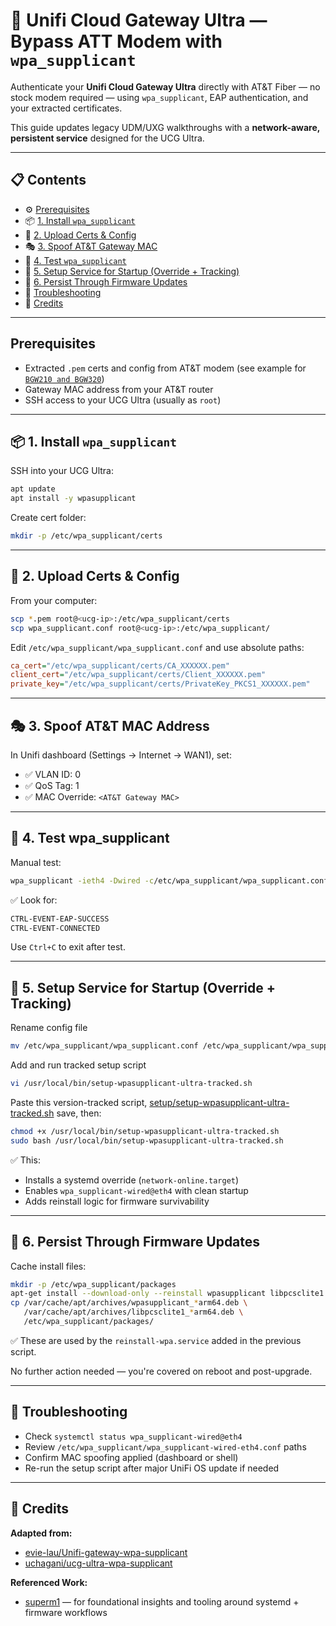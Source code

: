 # 🛜 Unifi Cloud Gateway Ultra — Bypass ATT Modem with `wpa_supplicant`

Authenticate your **Unifi Cloud Gateway Ultra** directly with AT&T Fiber — no stock modem required — using `wpa_supplicant`, EAP authentication, and your extracted certificates.

This guide updates legacy UDM/UXG walkthroughs with a **network-aware, persistent service** designed for the UCG Ultra.

---

## 📋 Contents

- ⚙️ [Prerequisites](#prerequisites)
- 📦 [1. Install `wpa_supplicant`](#-1-install-wpa_supplicant)
- 📁 [2. Upload Certs & Config](#-2-upload-certs--config)
- 🎭 [3. Spoof AT&T Gateway MAC](#-3-spoof-att-mac-address)
- 🧪 [4. Test `wpa_supplicant`](#-4-test-wpa_supplicant)
- 🚀 [5. Setup Service for Startup (Override + Tracking)](#-5-setup-service-for-startup-override--tracking)
- 🔁 [6. Persist Through Firmware Updates](#-6-persist-through-firmware-updates)
- 🧰 [Troubleshooting](#-troubleshooting)
- 🙏 [Credits](#-credits)

---

## Prerequisites

- Extracted `.pem` certs and config from AT&T modem (see example for [`BGW210 and BGW320`](https://github.com/0x888e/certs))
- Gateway MAC address from your AT&T router
- SSH access to your UCG Ultra (usually as `root`)

---

## 📦 1. Install `wpa_supplicant`

SSH into your UCG Ultra:

```bash
apt update
apt install -y wpasupplicant
```
Create cert folder:
```bash
mkdir -p /etc/wpa_supplicant/certs
```

---

## 📁 2. Upload Certs & Config
From your computer:
```bash
scp *.pem root@<ucg-ip>:/etc/wpa_supplicant/certs
scp wpa_supplicant.conf root@<ucg-ip>:/etc/wpa_supplicant/
```
Edit `/etc/wpa_supplicant/wpa_supplicant.conf` and use absolute paths:
```ini
ca_cert="/etc/wpa_supplicant/certs/CA_XXXXXX.pem"
client_cert="/etc/wpa_supplicant/certs/Client_XXXXXX.pem"
private_key="/etc/wpa_supplicant/certs/PrivateKey_PKCS1_XXXXXX.pem"
```

---

## 🎭 3. Spoof AT&T MAC Address
In Unifi dashboard (Settings → Internet → WAN1), set:
* ✅ VLAN ID: 0
* ✅ QoS Tag: 1
* ✅ MAC Override: `<AT&T Gateway MAC>`

---

## 🧪 4. Test wpa_supplicant
Manual test:
```bash
wpa_supplicant -ieth4 -Dwired -c/etc/wpa_supplicant/wpa_supplicant.conf
```
✅ Look for:
```bash
CTRL-EVENT-EAP-SUCCESS
CTRL-EVENT-CONNECTED
```
Use `Ctrl+C` to exit after test.


---

## 🚀 5. Setup Service for Startup (Override + Tracking)
Rename config file
```bash
mv /etc/wpa_supplicant/wpa_supplicant.conf /etc/wpa_supplicant/wpa_supplicant-wired-eth4.conf
```
Add and run tracked setup script
```bash
vi /usr/local/bin/setup-wpasupplicant-ultra-tracked.sh
```
Paste this version-tracked script, [setup/setup-wpasupplicant-ultra-tracked.sh](./setup/setup-wpasupplicant-ultra-tracked.sh)
save, then:
```bash
chmod +x /usr/local/bin/setup-wpasupplicant-ultra-tracked.sh
sudo bash /usr/local/bin/setup-wpasupplicant-ultra-tracked.sh
```
✅ This:
* Installs a systemd override (`network-online.target`)
* Enables `wpa_supplicant-wired@eth4` with clean startup
* Adds reinstall logic for firmware survivability


---

## 🔁 6. Persist Through Firmware Updates
Cache install files:
```bash
mkdir -p /etc/wpa_supplicant/packages
apt-get install --download-only --reinstall wpasupplicant libpcsclite1
cp /var/cache/apt/archives/wpasupplicant_*arm64.deb \
   /var/cache/apt/archives/libpcsclite1_*arm64.deb \
   /etc/wpa_supplicant/packages/
```
✅ These are used by the `reinstall-wpa.service` added in the previous script.

No further action needed — you're covered on reboot and post-upgrade.


---

## 🧰 Troubleshooting
* Check `systemctl status wpa_supplicant-wired@eth4`
* Review `/etc/wpa_supplicant/wpa_supplicant-wired-eth4.conf` paths
* Confirm MAC spoofing applied (dashboard or shell)
* Re-run the setup script after major UniFi OS update if needed


---

## 🙏 Credits

**Adapted from:**
- [evie-lau/Unifi-gateway-wpa-supplicant](https://github.com/evie-lau/Unifi-gateway-wpa-supplicant)
- [uchagani/ucg-ultra-wpa-supplicant](https://github.com/uchagani/ucg-ultra-wpa-supplicant)

**Referenced Work:**
- [superm1](https://github.com/superm1) — for foundational insights and tooling around systemd + firmware workflows